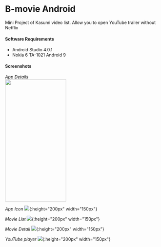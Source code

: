 # B-movie Android
Mini Project of Kasumi video list. Allow you to open YouTube trailer without Netflix


#### Software Requirements
* Android Studio 4.0.1
* Nokia 6 TA-1021 Android 9

#### Screenshots

*App Details*
<br/>
<img src="https://raw.githubusercontent.com/affandymurad/kasumi-android/master/doc/android.gif" width="200" height="400">
<br/>

*App Icon*
![](doc/android1.jpg){:height="200px" width="150px"}

*Movie List*
![](doc/android2.jpg){:height="200px" width="150px"}

*Movie Detail*
![](doc/android3.jpg){:height="200px" width="150px"}

*YouTube player*
![](doc/android4.jpg){:height="200px" width="150px"}


